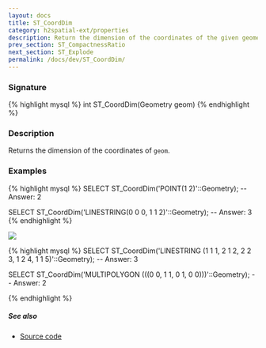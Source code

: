 ```yaml
---
layout: docs
title: ST_CoordDim
category: h2spatial-ext/properties
description: Return the dimension of the coordinates of the given geometry
prev_section: ST_CompactnessRatio
next_section: ST_Explode
permalink: /docs/dev/ST_CoordDim/
---
```

 
### Signature

{% highlight mysql %}
int ST_CoordDim(Geometry geom)
{% endhighlight %}

### Description
Returns the dimension of the coordinates of `geom`.

### Examples

{% highlight mysql %}
SELECT ST_CoordDim('POINT(1 2)'::Geometry);
-- Answer: 2

SELECT ST_CoordDim('LINESTRING(0 0 0, 1 1 2)'::Geometry);
-- Answer: 3
{% endhighlight %}

<img class="displayed" src="../ST_CoordDim.png"/>

{% highlight mysql %}
SELECT ST_CoordDim('LINESTRING (1 1 1, 2 1 2, 2 2 3, 1 2 4, 1 1 5)'::Geometry);
-- Answer: 3

SELECT ST_CoordDim('MULTIPOLYGON (((0 0, 1 1, 0 1, 0 0)))'::Geometry);
-- Answer: 2

{% endhighlight %}

##### See also

* <a href="https://github.com/irstv/H2GIS/blob/master/h2spatial-ext/src/main/java/org/h2gis/h2spatialext/function/spatial/properties/ST_CoordDim.java" target="_blank">Source code</a>
